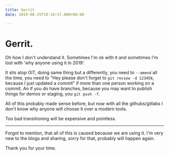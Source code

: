 ```yaml
---
title: Gerrit
date: 2019-06-25T19:10:57.000+00:00

---
```

# Gerrit.

Oh how I don't understand it. Sometimes I'm ok with it and sometimes I'm lost with 'why anyone using it in 2019'.

It sits atop GIT, doing same thing but a differently, you need to `--amend` all the time, you need to "Hey please don't forget to `git review -d 123456`, because I just updated a commit" if more than one person working on a commit. An if you do have branches, because you may want to publish things for demos or staging, you `git push -f`.

All of this probably made sense before, but now with all the githubs/gitlabs I don't know why anyone will choose it over a modern tools.

Too bad transitioning will be expensive and pointless.

***

Forgot to mention, that all of this is caused because we are using it. I'm very new to the blogs and sharing, sorry for that, probably will happen again.

Thank you for your time.